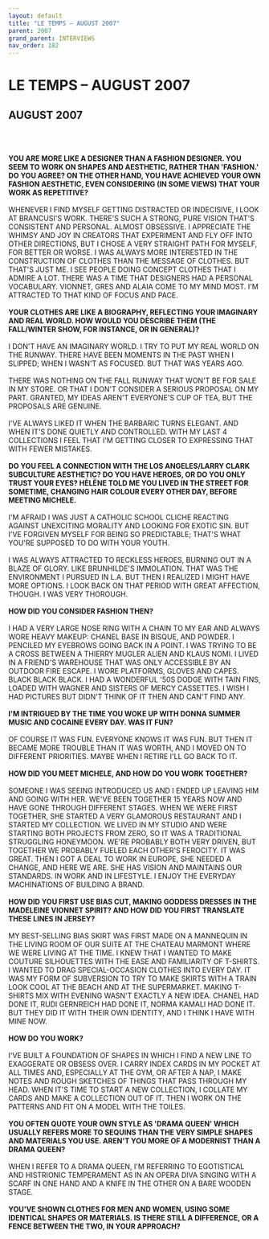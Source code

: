 ```yaml
---
layout: default
title: "LE TEMPS – AUGUST 2007"
parent: 2007
grand_parent: INTERVIEWS
nav_order: 182
---
```


# LE TEMPS – AUGUST 2007
## AUGUST 2007

<br><br></p>
<p><b>YOU ARE MORE LIKE A DESIGNER THAN A FASHION DESIGNER. YOU SEEM TO WORK ON SHAPES AND AESTHETIC, RATHER THAN 'FASHION.' DO YOU AGREE? ON THE OTHER HAND, YOU HAVE ACHIEVED YOUR OWN FASHION AESTHETIC, EVEN CONSIDERING (IN SOME VIEWS) THAT YOUR WORK AS REPETITIVE?</b> <br />
<br />
WHENEVER I FIND MYSELF GETTING DISTRACTED OR INDECISIVE, I LOOK AT BRANCUSI'S WORK. THERE'S SUCH A STRONG, PURE VISION THAT'S CONSISTENT AND PERSONAL. ALMOST OBSESSIVE. I APPRECIATE THE WHIMSY AND JOY IN CREATORS THAT EXPERIMENT AND FLY OFF INTO OTHER DIRECTIONS, BUT I CHOSE A VERY STRAIGHT PATH FOR MYSELF, FOR BETTER OR WORSE. I WAS ALWAYS MORE INTERESTED IN THE CONSTRUCTION OF CLOTHES THAN THE MESSAGE OF CLOTHES. BUT THAT'S JUST ME. I SEE PEOPLE DOING CONCEPT CLOTHES THAT I ADMIRE A LOT. THERE WAS A TIME THAT DESIGNERS HAD A PERSONAL VOCABULARY. VIONNET, GRES AND ALAIA COME TO MY MIND MOST. I'M ATTRACTED TO THAT KIND OF FOCUS AND PACE. <br />
<br />
<b>YOUR CLOTHES ARE LIKE A BIOGRAPHY, REFLECTING YOUR IMAGINARY AND REAL WORLD. HOW WOULD YOU DESCRIBE THEM (THE FALL/WINTER SHOW, FOR INSTANCE, OR IN GENERAL)?</b> <br />
<br />
I DON'T HAVE AN IMAGINARY WORLD. I TRY TO PUT MY REAL WORLD ON THE RUNWAY. THERE HAVE BEEN MOMENTS IN THE PAST WHEN I SLIPPED; WHEN I WASN'T AS FOCUSED. BUT THAT WAS YEARS AGO. <br />
<br />
THERE WAS NOTHING ON THE FALL RUNWAY THAT WON'T BE FOR SALE IN MY STORE. OR THAT I DON'T CONSIDER A SERIOUS PROPOSAL ON MY PART. GRANTED, MY IDEAS AREN'T EVERYONE'S CUP OF TEA, BUT THE PROPOSALS ARE GENUINE. <br />
<br />
I'VE ALWAYS LIKED IT WHEN THE BARBARIC TURNS ELEGANT. AND WHEN IT'S DONE QUIETLY AND CONTROLLED. WITH MY LAST 4 COLLECTIONS I FEEL THAT I'M GETTING CLOSER TO EXPRESSING THAT WITH FEWER MISTAKES. <br />
<br />
<b>DO YOU FEEL A CONNECTION WITH THE LOS ANGELES/LARRY CLARK SUBCULTURE AESTHETIC? DO YOU HAVE HEROES, OR DO YOU ONLY TRUST YOUR EYES? HÈLËNE TOLD ME YOU LIVED IN THE STREET FOR SOMETIME, CHANGING HAIR COLOUR EVERY OTHER DAY, BEFORE MEETING MICHELE.</b> <br />
<br />
I'M AFRAID I WAS JUST A CATHOLIC SCHOOL CLICHE REACTING AGAINST UNEXCITING MORALITY AND LOOKING FOR EXOTIC SIN. BUT I'VE FORGIVEN MYSELF FOR BEING SO PREDICTABLE; THAT'S WHAT YOU'RE SUPPOSED TO DO WITH YOUR YOUTH. <br />
<br />
I WAS ALWAYS ATTRACTED TO RECKLESS HEROES, BURNING OUT IN A BLAZE OF GLORY. LIKE BRUNHILDE'S IMMOLATION. THAT WAS THE ENVIRONMENT I PURSUED IN L.A. BUT THEN I REALIZED I MIGHT HAVE MORE OPTIONS. I LOOK BACK ON THAT PERIOD WITH GREAT AFFECTION, THOUGH. I WAS VERY THOROUGH. <br />
<br />
<b>HOW DID YOU CONSIDER FASHION THEN?</b> <br />
<br />
I HAD A VERY LARGE NOSE RING WITH A CHAIN TO MY EAR AND ALWAYS WORE HEAVY MAKEUP: CHANEL BASE IN BISQUE, AND POWDER. I PENCILED MY EYEBROWS GOING BACK IN A POINT. I WAS TRYING TO BE A CROSS BETWEEN A THIERRY MUGLER ALIEN AND KLAUS NOMI. I LIVED IN A FRIEND'S WAREHOUSE THAT WAS ONLY ACCESSIBLE BY AN OUTDOOR FIRE ESCAPE. I WORE PLATFORMS, GLOVES AND CAPES. BLACK BLACK BLACK. I HAD A WONDERFUL '50S DODGE WITH TAIN FINS, LOADED WITH WAGNER AND SISTERS OF MERCY CASSETTES. I WISH I HAD PICTURES BUT DIDN'T THINK OF IT THEN AND CAN'T FIND ANY. <br />
<br />
<b>I'M INTRIGUED BY THE TIME YOU WOKE UP WITH DONNA SUMMER MUSIC AND COCAINE EVERY DAY. WAS IT FUN? </b><br />
<br />
OF COURSE IT WAS FUN. EVERYONE KNOWS IT WAS FUN. BUT THEN IT BECAME MORE TROUBLE THAN IT WAS WORTH, AND I MOVED ON TO DIFFERENT PRIORITIES. MAYBE WHEN I RETIRE I'LL GO BACK TO IT. <br />
<br />
<b>HOW DID YOU MEET MICHELE, AND HOW DO YOU WORK TOGETHER?</b> <br />
<br />
SOMEONE I WAS SEEING INTRODUCED US AND I ENDED UP LEAVING HIM AND GOING WITH HER. WE'VE BEEN TOGETHER 15 YEARS NOW AND HAVE GONE THROUGH DIFFERENT STAGES. WHEN WE WERE FIRST TOGETHER, SHE STARTED A VERY GLAMOROUS RESTAURANT AND I STARTED MY COLLECTION. WE LIVED IN MY STUDIO AND WERE STARTING BOTH PROJECTS FROM ZERO, SO IT WAS A TRADITIONAL STRUGGLING HONEYMOON. WE'RE PROBABLY BOTH VERY DRIVEN, BUT TOGETHER WE PROBABLY FUELED EACH OTHER'S FEROCITY. IT WAS GREAT. THEN I GOT A DEAL TO WORK IN EUROPE, SHE NEEDED A CHANGE, AND HERE WE ARE. SHE HAS VISION AND MAINTAINS OUR STANDARDS. IN WORK AND IN LIFESTYLE. I ENJOY THE EVERYDAY MACHINATIONS OF BUILDING A BRAND. <br />
<br />
<b>HOW DID YOU FIRST USE BIAS CUT, MAKING GODDESS DRESSES IN THE MADELEINE VIONNET SPIRIT? AND HOW DID YOU FIRST TRANSLATE THESE LINES IN JERSEY?</b> <br />
<br />
MY BEST-SELLING BIAS SKIRT WAS FIRST MADE ON A MANNEQUIN IN THE LIVING ROOM OF OUR SUITE AT THE CHATEAU MARMONT WHERE WE WERE LIVING AT THE TIME. I KNEW THAT I WANTED TO MAKE COUTURE SILHOUETTES WITH THE EASE AND FAMILIARITY OF T-SHIRTS. I WANTED TO DRAG SPECIAL-OCCASION CLOTHES INTO EVERY DAY. IT WAS MY FORM OF SUBVERSION TO TRY TO MAKE SKIRTS WITH A TRAIN LOOK COOL AT THE BEACH AND AT THE SUPERMARKET. MAKING T-SHIRTS MIX WITH EVENING WASN'T EXACTLY A NEW IDEA. CHANEL HAD DONE IT, RUDI GERNREICH HAD DONE IT, NORMA KAMALI HAD DONE IT. BUT THEY DID IT WITH THEIR OWN IDENTITY, AND I THINK I HAVE WITH MINE NOW.<br />
<br />
<b>HOW DO YOU WORK?</b> <br />
<br />
I'VE BUILT A FOUNDATION OF SHAPES IN WHICH I FIND A NEW LINE TO EXAGGERATE OR OBSESS OVER. I CARRY INDEX CARDS IN MY POCKET AT ALL TIMES AND, ESPECIALLY AT THE GYM, OR AFTER A NAP, I MAKE NOTES AND ROUGH SKETCHES OF THINGS THAT PASS THROUGH MY HEAD. WHEN IT'S TIME TO START A NEW COLLECTION, I COLLATE MY CARDS AND MAKE A COLLECTION OUT OF IT. THEN I WORK ON THE PATTERNS AND FIT ON A MODEL WITH THE TOILES. <br />
<br />
<b>YOU OFTEN QUOTE YOUR OWN STYLE AS 'DRAMA QUEEN' WHICH USUALLY REFERS MORE TO SEQUINS THAN THE VERY SIMPLE SHAPES AND MATERIALS YOU USE. AREN'T YOU MORE OF A MODERNIST THAN A DRAMA QUEEN?</b> <br />
<br />
WHEN I REFER TO A DRAMA QUEEN, I'M REFERRING TO EGOTISTICAL AND HISTRIONIC TEMPERAMENT AS IN AN OPERA DIVA SINGING WITH A SCARF IN ONE HAND AND A KNIFE IN THE OTHER ON A BARE WOODEN STAGE. <br />
<br />
<b>YOU'VE SHOWN CLOTHES FOR MEN AND WOMEN, USING SOME IDENTICAL SHAPES OR MATERIALS. IS THERE STILL A DIFFERENCE, OR A FENCE BETWEEN THE TWO, IN YOUR APPROACH?</b> <br />
<br />

